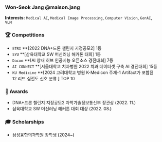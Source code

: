 ### Won-Seok Jang @maison.jang

**Interests:** `Medical AI`, `Medical Image Processing`, `Computer Vision`, `GenAI`, `VLM` <br>

### 🏆 Competitions
*  `ETRI` **[2022 DNA+드론 챌린지 지정공모2] 1등
*  `SYU` **[삼육대학교 SW 머신러닝 해커톤 대회] 1등
* `Dacon` **[AI 양재 허브 인공지능 오픈소스 경진대회] 7등
*  `AI CONNECT` **[서울대학교 치과병원 2022 치과 데이터셋 구축 AI 경진대회] 15등
*  `KU Medicine` **[2024 고려대학교 병원 K-Medicon 주제-1 Artifact가 포함된 12 리드 심전도 신호 분류 ] TOP 10
  
### 🏅 Awards
* DNA+드론 챌린지 지정공모2 과학기술정보통신부 장관상 (2022. 11.)
* 삼육대학교 SW 머신러닝 해커톤 대회 대상 (2022. 08.)

### 🎓 Scholarships
* 삼성융합의과학원 장학생 (2024~) 
